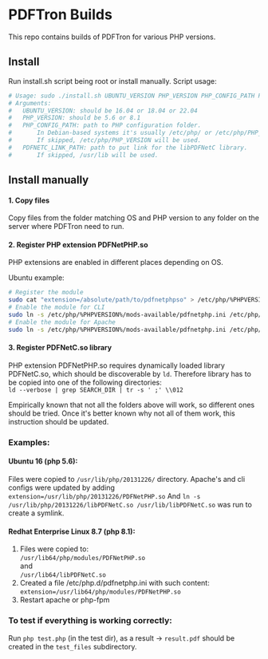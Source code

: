 # PDFTron Builds
This repo contains builds of PDFTron for various PHP versions.


## Install
Run install.sh script being root or install manually. 
Script usage:
```bash
# Usage: sudo ./install.sh UBUNTU_VERSION PHP_VERSION PHP_CONFIG_PATH PDFNETC_LINK_PATH
# Arguments:
#   UBUNTU_VERSION: should be 16.04 or 18.04 or 22.04
#   PHP_VERSION: should be 5.6 or 8.1
#   PHP_CONFIG_PATH: path to PHP configuration folder. 
#       In Debian-based systems it's usually /etc/php/ or /etc/php/PHP_VERSION/. 
#       If skipped, /etc/php/PHP_VERSION will be used.
#   PDFNETC_LINK_PATH: path to put link for the libPDFNetC library.
#       If skipped, /usr/lib will be used.
```


## Install manually

#### 1. Copy files
Copy files from the folder matching OS and PHP version to any folder on the server where PDFTron need to run.

#### 2. Register PHP extension PDFNetPHP.so
PHP extensions are enabled in different places depending on OS.

Ubuntu example:
```bash
# Register the module
sudo cat "extension=/absolute/path/to/pdfnetphpso" > /etc/php/%PHPVERSION%/mods-available/pdfnetphp.ini
# Enable the module for CLI
sudo ln -s /etc/php/%PHPVERSION%/mods-available/pdfnetphp.ini /etc/php/%PHPVERSION%/cli/conf.d/20-pdfnetphp.ini
# Enable the module for Apache
sudo ln -s /etc/php/%PHPVERSION%/mods-available/pdfnetphp.ini /etc/php/%PHPVERSION%/apache/conf.d/20-pdfnetphp.ini
```

#### 3. Register PDFNetC.so library
PHP extension PDFNetPHP.so requires dynamically loaded library PDFNetC.so, which should be discoverable by `ld`.
Therefore library has to be copied into one of the following directories:  
`ld --verbose | grep SEARCH_DIR | tr -s ' ;' \\012`

Empirically known that not all the folders above will work, so different ones should be tried.
Once it's better known why not all of them work, this instruction should be updated.


### Examples:
#### Ubuntu 16 (php 5.6):
Files were copied to `/usr/lib/php/20131226/` directory.
Apache's and cli configs were updated by adding `extension=/usr/lib/php/20131226/PDFNetPHP.so`
And `ln -s /usr/lib/php/20131226/libPDFNetC.so /usr/lib/libPDFNetC.so` was run to create a symlink.

#### Redhat Enterprise Linux 8.7 (php 8.1):
1. Files were copied to:  
   `/usr/lib64/php/modules/PDFNetPHP.so`  
   and  
   `/usr/lib64/libPDFNetC.so`
2. Created a file /etc/php.d/pdfnetphp.ini with such content:  
   `extension=/usr/lib64/php/modules/PDFNetPHP.so`
3. Restart apache or php-fpm


### To test if everything is working correctly:
Run `php test.php` (in the test dir), as a result -> `result.pdf` should be created in the `test_files` subdirectory.